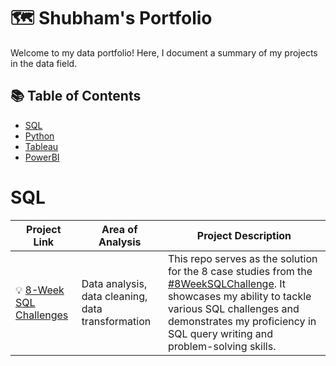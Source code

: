 # 🗺 Shubham's Portfolio

Welcome to my data portfolio! Here, I document a summary of my projects in the data field. 

## 📚 Table of Contents

- [SQL](#sql)
- [Python](#python)
- [Tableau](#tableau)
- [PowerBI](#PowerBI)

# SQL

| Project Link | Area of Analysis | Project Description | 
|---|---|---|
| 💡 [8-Week SQL Challenges](https://github.com/shubhamksk/SQL-code) | Data analysis, data cleaning, data transformation | This repo serves as the solution for the 8 case studies from the [#8WeekSQLChallenge](https://8weeksqlchallenge.com). It showcases my ability to tackle various SQL challenges and demonstrates my proficiency in SQL query writing and problem-solving skills. | 
